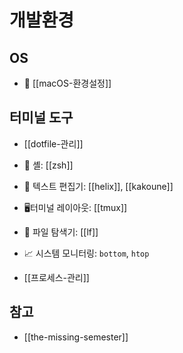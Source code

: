 # 개발환경

## OS

- 🍎 [[macOS-환경설정]]

## 터미널 도구

- [[dotfile-관리]]
- 🐚 셸: [[zsh]]
- 📝 텍스트 편집기: [[helix]], [[kakoune]]
- 🖥터미널 레이아웃: [[tmux]]
- 📂 파일 탐색기: [[lf]]
- 📈 시스템 모니터링: `bottom`, `htop`

- [[프로세스-관리]]

## 참고

- [[the-missing-semester]]